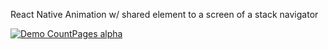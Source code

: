 React Native
Animation w/ shared element to a screen of a stack navigator

[![Demo CountPages alpha](http://www.giphy.com/gifs/dyjAo7BAeAaJQtYknJ)](http://www.giphy.com/gifs/dyjAo7BAeAaJQtYknJ)
